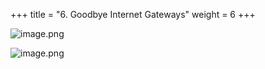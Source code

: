 +++
title = "6. Goodbye Internet Gateways"
weight = 6
+++


![image.png](/images/008-viii-clean-it-up/38-627438-image.png)


![image.png](/images/008-viii-clean-it-up/38-572387-image.png)


